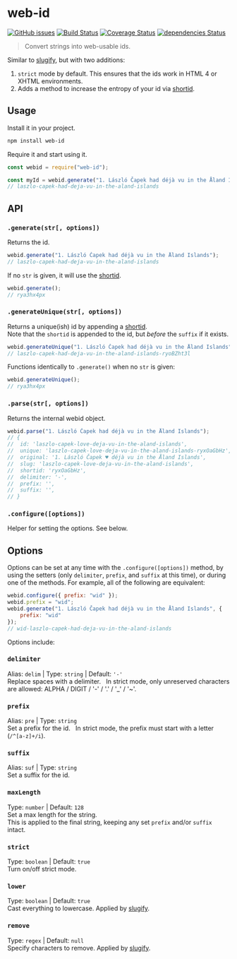 # web-id

[![GitHub issues](https://img.shields.io/npm/v/web-id.svg)](https://www.npmjs.com/package/web-id) [![Build Status](https://travis-ci.org/sh0ji/web-id.svg?branch=master)](https://travis-ci.org/sh0ji/web-id) [![Coverage Status](https://coveralls.io/repos/github/sh0ji/web-id/badge.svg?branch=2.0)](https://coveralls.io/github/sh0ji/web-id) [![dependencies Status](https://david-dm.org/sh0ji/web-id/status.svg)](https://david-dm.org/sh0ji/web-id)

> Convert strings into web-usable ids.

Similar to [slugify](https://github.com/simov/slugify), but with two additions:

1. `strict` mode by default. This ensures that the ids work in HTML 4 or XHTML environments.
2. Adds a method to increase the entropy of your id via [shortid](https://github.com/dylang/shortid).

## Usage

Install it in your project.

```sh
npm install web-id
```

Require it and start using it.

```javascript
const webid = require("web-id");

const myId = webid.generate("1. László Čapek had déjà vu in the Åland Islands");
// laszlo-capek-had-deja-vu-in-the-aland-islands
```

## API

### `.generate(str[, options])`

Returns the id.

```javascript
webid.generate("1. László Čapek had déjà vu in the Åland Islands");
// laszlo-capek-had-deja-vu-in-the-aland-islands
```

If no `str` is given, it will use the [shortid](https://github.com/dylang/shortid).

```javascript
webid.generate();
// rya3hx4px
```

### `.generateUnique(str[, options])`

Returns a unique(ish) id by appending a [shortid](https://github.com/dylang/shortid).  
Note that the `shortid` is appended to the id, but _before_ the `suffix` if it exists.

```javascript
webid.generateUnique("1. László Čapek had déjà vu in the Åland Islands");
// laszlo-capek-had-deja-vu-in-the-aland-islands-ryoBZht3l
```

Functions identically to `.generate()` when no `str` is given:

```javascript
webid.generateUnique();
// rya3hx4px
```

### `.parse(str[, options])`

Returns the internal webid object.

```javascript
webid.parse("1. László Čapek had déjà vu in the Åland Islands");
// {
// 	id: 'laszlo-capek-love-deja-vu-in-the-aland-islands',
// 	unique: 'laszlo-capek-love-deja-vu-in-the-aland-islands-ryxOaGbHz',
// 	original: '1. László Čapek ♥ déjà vu in the Åland Islands',
// 	slug: 'laszlo-capek-love-deja-vu-in-the-aland-islands',
// 	shortid: 'ryxOaGbHz',
// 	delimiter: '-',
// 	prefix: '',
// 	suffix: '',
// }
```

### `.configure([options])`

Helper for setting the options. See below.

## Options

Options can be set at any time with the `.configure([options])` method, by using the setters (only `delimiter`, `prefix`, and `suffix` at this time), or during one of the methods. For example, all of the following are equivalent:

```javascript
webid.configure({ prefix: "wid" });
webid.prefix = "wid";
webid.generate("1. László Čapek had déjà vu in the Åland Islands", {
	prefix: "wid"
});
// wid-laszlo-capek-had-deja-vu-in-the-aland-islands
```

Options include:

### `delimiter`

Alias: `delim` | Type: `string` | Default: `'-'`  
Replace spaces with a delimiter.  
In strict mode, only unreserved characters are allowed: ALPHA / DIGIT / '-' / '.' / '\_' / '~'.

### `prefix`

Alias: `pre` | Type: `string`  
Set a prefix for the id.  
In strict mode, the prefix must start with a letter (`/^[a-z]+/i`).

### `suffix`

Alias: `suf` | Type: `string`  
Set a suffix for the id.

### `maxLength`

Type: `number` | Default: `128`  
Set a max length for the string.  
This is applied to the final string, keeping any set `prefix` and/or `suffix` intact.

### `strict`

Type: `boolean` | Default: `true`  
Turn on/off strict mode.

### `lower`

Type: `boolean` | Default: `true`  
Cast everything to lowercase. Applied by [slugify](https://github.com/simov/slugify#options).

### `remove`

Type: `regex` | Default: `null`  
Specify characters to remove. Applied by [slugify](https://github.com/simov/slugify#options).
